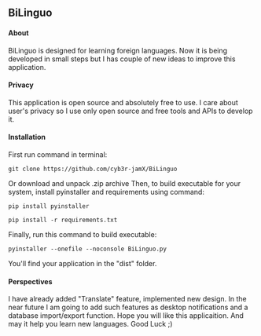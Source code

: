 ## BiLinguo


#### About

BiLinguo is designed for learning foreign languages. Now it is being developed in small steps but I has couple of new ideas to improve this application.

#### Privacy

This application is open source and absolutely free to use. I care about user's privacy so I use only open source and free tools and APIs to develop it.

#### Installation

First run command in terminal:

```git clone https://github.com/cyb3r-jamX/BiLinguo```

Or download and unpack .zip archive
Then, to build executable for your system, install pyinstaller and requirements using command:

```pip install pyinstaller```

```pip install -r requirements.txt```

Finally, run this command to build executable:

```pyinstaller --onefile --noconsole BiLinguo.py```

You'll find your application in the "dist" folder.

#### Perspectives

I have already added "Translate" feature, implemented new design. In the near future I am going to add such features as desktop notifications and a database import/export function. Hope you will like this applicaition. And may it help you learn new languages. Good Luck ;)
